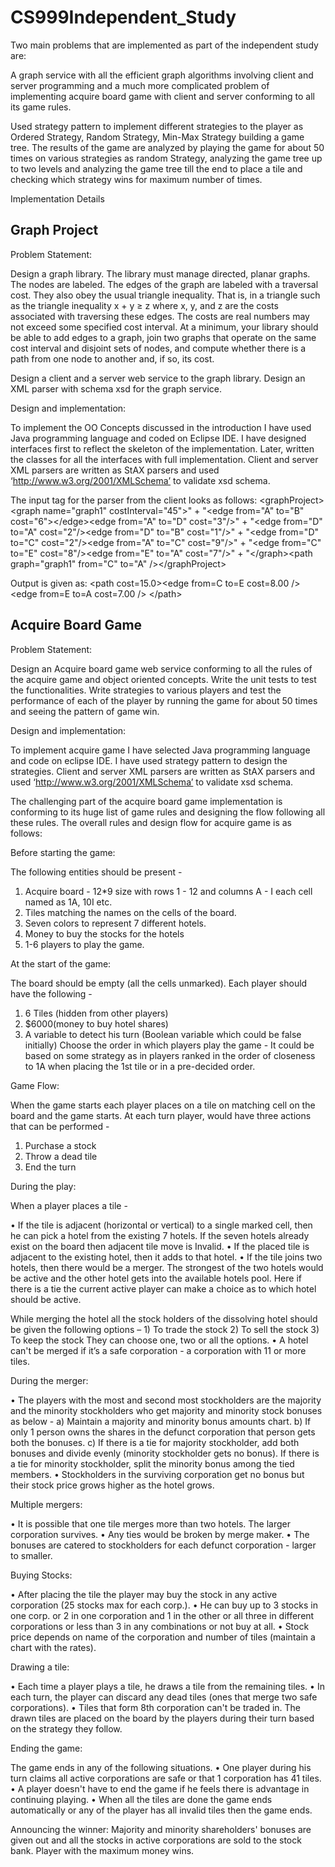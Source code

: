 # CS999Independent_Study

Two main problems that are implemented as part of the independent study are:

A graph service with all the efficient graph algorithms involving client and server programming and a much more complicated problem of implementing acquire board game with client and server conforming to all its game rules. 

Used strategy pattern to implement different strategies to the player as Ordered Strategy, Random Strategy, Min-Max Strategy building a game tree. The results of the game are analyzed by playing the game for about 50 times on various strategies as random Strategy, analyzing the game tree up to two levels and analyzing the game tree till the end to place a tile and checking which strategy wins for maximum number of times.

Implementation Details

Graph Project
--------------
Problem Statement:

Design a graph library. The library must manage directed, planar graphs. The nodes are labeled. The edges of the graph are labeled with a traversal cost. They also obey the usual triangle inequality. That is, in a triangle such as the triangle inequality x + y ≥ z where x, y, and z are the costs associated with traversing these edges. The costs are real numbers may not exceed some specified cost interval. At a minimum, your library should be able to add edges to a graph, join two graphs that operate on the same cost interval and disjoint sets of nodes, and compute whether there is a path from one node to another and, if so, its cost.

Design a client and a server web service to the graph library. Design an XML parser with schema xsd for the graph service.
  
Design and implementation:

To implement the OO Concepts discussed in the introduction I have used Java programming language and coded on Eclipse IDE. I have designed interfaces first to reflect the skeleton of the implementation. Later, written the classes for all the interfaces with full implementation. Client and server XML parsers are written as StAX parsers and used ‘http://www.w3.org/2001/XMLSchema’ to validate xsd schema.

The input tag for the parser from the client looks as follows:
&lt;graphProject>&lt;graph name=\"graph1\" costInterval=\"45\">" + "&lt;edge from=\"A\" to=\"B\" cost=\"6\">&lt;/edge>&lt;edge from=\"A\" to=\"D\" cost=\"3\"/>" + "&lt;edge from=\"D\" to=\"A\" cost=\"2\"/>&lt;edge from=\"D\" to=\"B\" cost=\"1\"/>" + "&lt;edge from=\"D\" to=\"C\" cost=\"2\"/>&lt;edge from=\"A\" to=\"C\" cost=\"9\"/>" + "&lt;edge from=\"C\" to=\"E\" cost=\"8\"/>&lt;edge from=\"E\" to=\"A\" cost=\"7\"/>" + "&lt;/graph>&lt;path graph=\"graph1\" from=\"C\" to=\"A\" />&lt;/graphProject>

Output is given as:
&lt;path cost=15.0>&lt;edge from=C to=E cost=8.00 /> &lt;edge from=E to=A cost=7.00 /> &lt;/path>

Acquire Board Game
-------------------
Problem Statement:

Design an Acquire board game web service conforming to all the rules of the acquire game and object oriented concepts. Write the unit tests to test the functionalities. Write strategies to various players and test the performance of each of the player by running the game for about 50 times and seeing the pattern of game win.

Design and implementation:

To implement acquire game I have selected Java programming language and code on eclipse IDE. I have used strategy pattern to design the strategies. Client and server XML parsers are written as StAX parsers and used ‘http://www.w3.org/2001/XMLSchema’ to validate xsd schema. 

The challenging part of the acquire board game implementation is conforming to its huge list of game rules and designing the flow following all these rules. The overall rules and design flow for acquire game is as follows:

Before starting the game:

The following entities should be present -
1. Acquire board - 12*9 size with rows 1 - 12 and columns A - I each cell named as 1A, 10I etc.
2. Tiles matching the names on the cells of the board.
3. Seven colors to represent 7 different hotels.
4. Money to buy the stocks for the hotels
5. 1-6 players to play the game.

At the start of the game:

The board should be empty (all the cells unmarked).
Each player should have the following - 
1. 6 Tiles (hidden from other players)
2. $6000(money to buy hotel shares)
3. A variable to detect his turn (Boolean variable which could be false initially)
   Choose the order in which players play the game - It could be based on some strategy as in players ranked in        	the order of closeness to 1A when placing the 1st tile or in a pre-decided order.

Game Flow:

When the game starts each player places on a tile on matching cell on the board and the game starts.
At each turn player, would have three actions that can be performed - 
 1. Purchase a stock
 2. Throw a dead tile 
 3. End the turn

During the play:

When a player places a tile - 
 
•	If the tile is adjacent (horizontal or vertical) to a single marked cell, then he can pick a hotel from the existing 7 hotels. If the seven hotels already exist on the board then adjacent tile move is Invalid.
•	If the placed tile is adjacent to the existing hotel, then it adds to that hotel.
•	If the tile joins two hotels, then there would be a merger. The strongest of the two hotels would be active and the other hotel gets into the available hotels pool. Here if there is a tie the current active player can make a choice as to which hotel should be active. 

While merging the hotel all the stock holders of the dissolving hotel should be given the following   options –
	1) To trade the stock
	2) To sell the stock
	3) To keep the stock
    	They can choose one, two or all the options.
	•	A hotel can't be merged if it’s a safe corporation - a corporation with 11 or more tiles.

During the merger:

•	The players with the most and second most stockholders are the majority and the minority stockholders who get 	majority and minority stock bonuses as below -
	a)	Maintain a majority and minority bonus amounts chart.
	b)	If only 1 person owns the shares in the defunct corporation that person gets both the bonuses.
	c)	If there is a tie for majority stockholder, add both bonuses and divide evenly (minority stockholder gets 	no bonus).
	If there is a tie for minority stockholder, split the minority bonus among the tied members.
•	Stockholders in the surviving corporation get no bonus but their stock price grows higher as the hotel grows.
 
Multiple mergers:

•	It is possible that one tile merges more than two hotels. The larger corporation survives.
•	Any ties would be broken by merge maker.
•	The bonuses are catered to stockholders for each defunct corporation - larger to smaller.
  
Buying Stocks:

•	After placing the tile the player may buy the stock in any active corporation (25 stocks max for each corp.).
•	He can buy up to 3 stocks in one corp. or 2 in one corporation and 1 in the other or all three in different 	corporations or less than 3 in any combinations or not buy at all.
•	Stock price depends on name of the corporation and number of tiles (maintain a chart with the rates).

Drawing a tile:

•	Each time a player plays a tile, he draws a tile from the remaining tiles.
•	In each turn, the player can discard any dead tiles (ones that merge two safe corporations).
•	Tiles that form 8th corporation can't be traded in.
	The drawn tiles are placed on the board by the players during their turn based on the strategy they follow.

Ending the game:

The game ends in any of the following situations. 
•	One player during his turn claims all active corporations are safe or that 1 corporation has 41 tiles.
•	A player doesn't have to end the game if he feels there is advantage in continuing playing.
•	When all the tiles are done the game ends automatically or any of the player has all invalid tiles then the game ends.

Announcing the winner:
	Majority and minority shareholders' bonuses are given out and all the stocks in active corporations are sold to the stock bank. Player with the maximum money wins.


